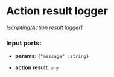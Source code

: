 # Action result logger

_[scripting/Action result logger]_

### Input ports:

* __params__: ` {"message" :string} `


* __action result__: ` any `

